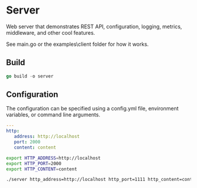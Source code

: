 # Server

Web server that demonstrates REST API, configuration, logging, metrics, middleware, and other cool features.

See main.go or the examples\client folder for how it works.


## Build
```go
go build -o server
```

## Configuration

The configuration can be specified using a config.yml file, environment variables, or command line arguments.

```yaml
---
http:
   address: http://localhost
   port: 2000
   content: content
```

```bash
export HTTP_ADDRESS=http://localhost
export HTTP_PORT=2000
export HTTP_CONTENT=content
```

```bash
./server http_address=http://localhost http_port=1111 http_content=content
```
